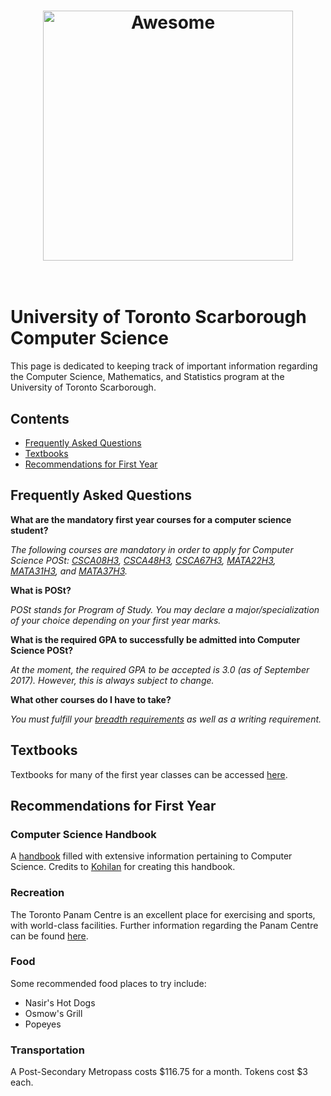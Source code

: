 <h1 align="center">
	<img width="400" src="https://upload.wikimedia.org/wikipedia/commons/thumb/f/f0/2008-07-25_Geese_over_01.svg/2000px-2008-07-25_Geese_over_01.svg.png" alt="Awesome">
	<br>
	<br>
</h1>

# University of Toronto Scarborough Computer Science
This page is dedicated to keeping track of important information regarding the Computer Science, Mathematics, and Statistics program at the University of Toronto Scarborough. 

## Contents

- [Frequently Asked Questions](#frequently-asked-questions)
- [Textbooks](#textbooks)
- [Recommendations for First Year](#recommendations-for-first-year)

## Frequently Asked Questions

**What are the mandatory first year courses for a computer science student?**

*The following courses are mandatory in order to apply for Computer Science POSt: [CSCA08H3](https://utsc.calendar.utoronto.ca/course/CSCA08H3), [CSCA48H3](https://utsc.calendar.utoronto.ca/course/CSCA48H3), [CSCA67H3](https://utsc.calendar.utoronto.ca/course/CSCA67H3), [MATA22H3](https://utsc.calendar.utoronto.ca/course/MATA22H3), [MATA31H3](https://utsc.calendar.utoronto.ca/course/MATA31H3), and [MATA37H3](https://utsc.calendar.utoronto.ca/course/MATA37H3).*

**What is POSt?**

*POSt stands for Program of Study. You may declare a major/specialization of your choice depending on your first year marks.*

**What is the required GPA to successfully be admitted into Computer Science POSt?**

*At the moment, the required GPA to be accepted is 3.0 (as of September 2017). However, this is always subject to change.*

**What other courses do I have to take?**

*You must fulfill your [breadth requirements](https://www.utsc.utoronto.ca/aacc/sites/utsc.utoronto.ca.aacc/files/tipsheets/Academic_Advising_Tipsheets/BreadthRequirements.pdf) as well as a writing requirement.*

## Textbooks

Textbooks for many of the first year classes can be accessed [here](https://drive.google.com/drive/folders/0BxIakQawMkpfT1dLY2M0eDdlUTg).

## Recommendations for First Year

### Computer Science Handbook

A [handbook](https://github.com/jadenyjw/utsc-cs-frosh/blob/master/computer-science-students.pdf) filled with extensive information pertaining to Computer Science. Credits to [Kohilan](https://github.com/kohilanmohanarajan) for creating this handbook.

### Recreation

The Toronto Panam Centre is an excellent place for exercising and sports, with world-class facilities. Further information regarding the Panam Centre can be found [here](http://www.utsc.utoronto.ca/athletics/frequently-asked-questions).

### Food

Some recommended food places to try include:

- Nasir's Hot Dogs
- Osmow's Grill
- Popeyes

### Transportation

A Post-Secondary Metropass costs $116.75 for a month. Tokens cost $3 each.
